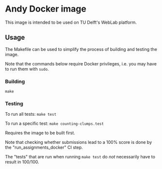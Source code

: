# Andy Docker image

This image is intended to be used on TU Delft's WebLab platform.

## Usage

The Makefile can be used to simplify the process of building and testing the image.

Note that the commands below require Docker privileges, i.e. you may have to run them with `sudo`.

### Building

`make`

### Testing

To run all tests:
`make test`

To run a specific test:
`make counting-clumps.test`

Requires the image to be built first.

Note that checking whether submissions lead to a 100% score is done by the "run_assignments_docker" CI step. 

The "tests" that are run when running `make test` do *not* necessarily have to result in 100/100.
